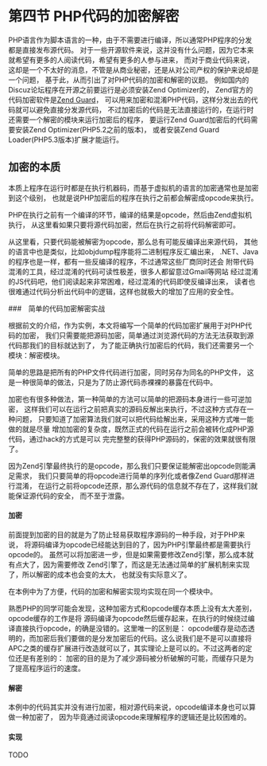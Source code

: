 # 第四节 PHP代码的加密解密

PHP语言作为脚本语言的一种，由于不需要进行编译，所以通常PHP程序的分发都是直接发布源代码。
对于一些开源软件来说，这并没有什么问题，因为它本来就希望有更多的人阅读代码，希望有更多的人参与进来，
而对于商业代码来说，这却是一个不太好的消息，不管是从商业秘密，还是从对公司产权的保护来说却是一个问题，
基于此，从而引出了对PHP代码的加密和解密的议题。
例如国内的Discuz论坛程序在开源之前要运行是必须安装Zend Optimizer的，
Zend官方的代码加密软件是[Zend Guard](http://www.zend.com/en/products/guard/)，
可以用来加密和混淆PHP代码，这样分发出去的代码就可以避免直接分发源代码，
不过加密后的代码是无法直接运行的，在运行时还需要一个解密的模块来运行加密后的程序，
要运行Zend Guard加密后的代码需要安装Zend Optimizer(PHP5.2之前的版本)，
或者安装Zend Guard Loader(PHP5.3版本)扩展才能运行。


## 加密的本质
本质上程序在运行时都是在执行机器码，而基于虚拟机的语言的加密通常也是加密到这个级别，
也就是说PHP加密后的程序在执行之前都会解密成opcode来执行。

PHP在执行之前有一个编译的环节，编译的结果是opcode，然后由Zend虚拟机执行，
从这里看如果只要将源代码加密，然后在执行之前将代码解密即可。


从这里看，只要代码能被解密为opcode，那么总有可能反编译出来源代码，
其他的语言中也是类似，比如objdump程序能将二进制程序反汇编出来，
.NET、Java的程序也是一样，都有一些反编译的程序，不过通常这些厂商同时还会
附带代码混淆的工具，经过混淆的代码可读性极差，很多人都留意过Gmail等网站
经过混淆的JS代码吧，他们阅读起来非常困难，经过混淆的代码即使反编译出来，
读者也很难通过代码分析出代码中的逻辑，这样也就极大的增加了应用的安全性。


###　简单的代码加密解密实战

根据前文的介绍，作为实例，本文将编写一个简单的代码加密扩展用于对PHP代码的加密，
我们只需要能把源码加密，简单通过浏览源代码的方法无法获取到源代码那我们的目标就达到了，
为了能正确执行加密后的代码，我们还需要另一个模块：解密模块。

简单的思路是把所有的PHP文件代码进行加密，同时另存为同名的PHP文件，
这是一种很简单的做法，只是为了防止源代码赤裸裸的暴露在代码中。

加密也有很多种做法，第一种简单的方法可以简单的把源码本身进行一些可逆加密，
这样我们可以在运行之前把真实的源码反解出来执行，不过这种方式存在一种问题，
只要知道了加密算法我们就可以把代码给解出来，采用这种方式唯一能做的就是尽量
增加加密的复杂度，既然正式的代码在运行之前会被转化成PHP源代码，通过hack的方式是可以
完完整整的获得PHP源码的，保密的效果就很有限了。

因为Zend引擎最终执行的是opcode，那么我们只要保证能解密出opcode则能满足需求，
我们只要简单的将opcode进行简单的序列化或者像Zend Guard那样进行混淆，
在运行之前将opcode还原，那么源代码的信息就不存在了，这样我们就能保证源代码的安全，
而不至于泄露。

#### 加密
前面提到加密的目的就是为了防止轻易获取程序源码的一种手段，对于PHP来说，
将源码编译为opcode已经能达到目的了，因为PHP引擎最终都是需要执行opcode的。
虽然可以将加密进一步，但是如果需要修改Zend引擎，那么成本就有点大了，因为需要修改
Zend引擎了，而这是无法通过简单的扩展机制来实现了，所以解密的成本也会变的太大，
也就没有实际意义了。

在本例中为了方便，代码的加密和解密实现均实现在同一个模块中。

熟悉PHP的同学可能会发现，这种加密方式和opcode缓存本质上没有太大差别，opcode缓存的工作是将
源码编译为opcode然后缓存起来，在执行的时候绕过编译直接执行opcode，的确是没错的。这里唯一的区别是：
opcode缓存是动态透明的，而加密后我们要做的是分发加密后的代码。这么说我们是不是可以直接将
APC之类的缓存扩展进行改造就可以了，其实理论上是可以的。不过这两者的定位还是有差别的：
加密的目的是为了减少源码被分析破解的可能，而缓存只是为了提高程序运行的速度。

#### 解密
本例中的代码其实并没有进行加密，相对源代码来说，opcode编译本身也可以算做一种加密了，
因为毕竟通过阅读opcode来理解程序的逻辑还是比较困难的。

#### 实现

TODO



